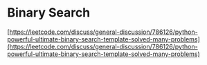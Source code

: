 # Binary Search

[https://leetcode.com/discuss/general-discussion/786126/python-powerful-ultimate-binary-search-template-solved-many-problems](https://leetcode.com/discuss/general-discussion/786126/python-powerful-ultimate-binary-search-template-solved-many-problems)
